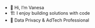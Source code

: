 - 👋 Hi, I’m Vanesa
- 🏗️ I enjoy building solutions with code
- 🌱 Data Privacy & AdTech Professional

<!---
vnhercules/vnhercules is a ✨ special ✨ repository because its `README.md` (this file) appears on your GitHub profile.
You can click the Preview link to take a look at your changes.
--->

